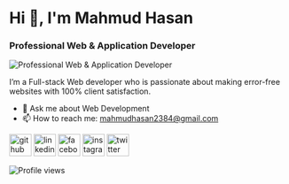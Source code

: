 # Hi 👋, I'm Mahmud Hasan
### Professional Web & Application Developer
![Professional Web & Application Developer](https://media-exp1.licdn.com/dms/image/C4E16AQHAaYSeLkck5g/profile-displaybackgroundimage-shrink_200_800/0/1629730458576?e=1635379200&v=beta&t=auNe_-_JR2WzhpLJMlIMvYyWnRpunZ8N_dfeuxUobwk)

I’m a Full-stack Web developer who is passionate about making error-free websites with 100% client satisfaction.

- 💬 Ask me about Web Development 
- 📫 How to reach me: mahmudhasan2384@gmail.com 


[<img src='https://cdn.jsdelivr.net/npm/simple-icons@3.0.1/icons/github.svg' alt='github' height='40'>](https://github.com/c0dermahmud)  [<img src='https://cdn.jsdelivr.net/npm/simple-icons@3.0.1/icons/linkedin.svg' alt='linkedin' height='40'>](https://www.linkedin.com/in/c0dermahmud/)  [<img src='https://cdn.jsdelivr.net/npm/simple-icons@3.0.1/icons/facebook.svg' alt='facebook' height='40'>](https://www.facebook.com/c0dermahmud)  [<img src='https://cdn.jsdelivr.net/npm/simple-icons@3.0.1/icons/instagram.svg' alt='instagram' height='40'>](https://www.instagram.com/c0dermahmud/)  [<img src='https://cdn.jsdelivr.net/npm/simple-icons@3.0.1/icons/twitter.svg' alt='twitter' height='40'>](https://twitter.com/c0dermahmud)  

![Profile views](https://gpvc.arturio.dev/c0dermahmud)  

